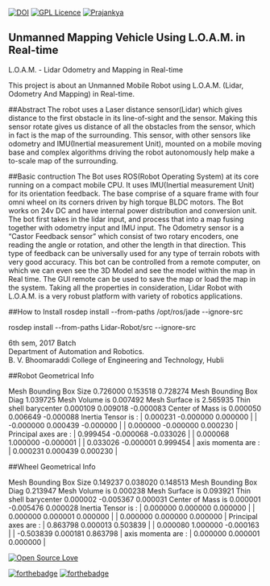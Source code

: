 [![DOI](https://zenodo.org/badge/22321/prajankya/Lidar-Robot.svg)](https://zenodo.org/badge/latestdoi/22321/prajankya/Lidar-Robot) [![GPL Licence](https://badges.frapsoft.com/os/gpl/gpl.svg?v=103)](https://opensource.org/licenses/GPL-3.0/)  [![Prajankya](https://img.shields.io/badge/Developer-Prajankya-blue.svg)](https://github.com/prajankya)


## Unmanned Mapping Vehicle Using L.O.A.M. in Real-time
 L.O.A.M. - Lidar Odometry and Mapping in Real-time

This project is about an Unmanned Mobile Robot using L.O.A.M. (Lidar, Odometry And Mapping) in Real-time.

##Abstract
The robot uses a Laser distance sensor(Lidar) which gives distance to the first obstacle in its line-of-sight and the sensor. Making this sensor rotate gives us distance of all the obstacles from the sensor, which in fact is the map of the surrounding. This sensor, with other sensors like odometry and IMU(Inertial measurement Unit), mounted on a mobile moving base and complex algorithms driving the robot autonomously help make a to-scale map of the surrounding.

##Basic contruction
The Bot uses ROS(Robot Operating System) at its core running on a compact mobile CPU. It uses IMU(Inertial measurement Unit) for its orientation feedback. The base comprise of a square frame with four omni wheel on its corners driven by high torque BLDC motors. The Bot works on 24v DC and have internal power distribution and conversion unit. The bot first takes in the lidar input, and process that into a map fusing together with  odometry input and IMU input. The Odometry sensor is a “Castor Feedback sensor” which consist of two rotary encoders, one reading the angle or rotation, and other the length in that direction. This type of feedback can be universally used for any type of terrain robots with very good accuracy. This bot can be controlled from a remote computer, on which we can even see the 3D Model and see the model within the map in Real time. The GUI remote can be used to save the map or load the map in the system. Taking all the properties in consideration,  Lidar Robot with L.O.A.M. is a very robust platform with variety of robotics applications.


##How to Install
rosdep install --from-paths /opt/ros/jade --ignore-src

rosdep install --from-paths Lidar-Robot/src --ignore-src

6th sem, 2017 Batch  
Department of Automation and Robotics.  
B. V. Bhoomaraddi College of Engineering and Technology, Hubli  

##Robot Geometrical Info
>
Mesh Bounding Box Size 0.726000 0.153518 0.728274
Mesh Bounding Box Diag 1.039725
Mesh Volume is 0.007492
Mesh Surface is 2.565935
Thin shell barycenter 0.000109 0.009018 -0.000083
Center of Mass is 0.000050 0.006649 -0.000088
Inertia Tensor is :
| 0.000231 -0.000000 0.000000 |
| -0.000000 0.000439 -0.000000 |
| 0.000000 -0.000000 0.000230 |
Principal axes are :
| 0.999454 -0.000068 -0.033026 |
| 0.000068 1.000000 -0.000001 |
| 0.033026 -0.000001 0.999454 |
axis momenta are :
| 0.000231 0.000439 0.000230 |

##Wheel Geometrical Info
>
Mesh Bounding Box Size 0.149237 0.038020 0.148513
Mesh Bounding Box Diag 0.213947
Mesh Volume is 0.000238
Mesh Surface is 0.093921
Thin shell barycenter 0.000002 -0.005367 0.000031
Center of Mass is 0.000001 -0.005476 0.000028
Inertia Tensor is :
| 0.000000 0.000000 0.000000 |
| 0.000000 0.000001 0.000000 |
| 0.000000 0.000000 0.000000 |
Principal axes are :
| 0.863798 0.000013 0.503839 |
| 0.000080 1.000000 -0.000163 |
| -0.503839 0.000181 0.863798 |
axis momenta are :
| 0.000000 0.000001 0.000000 |

[![Open Source Love](https://badges.frapsoft.com/os/v1/open-source.svg?v=103)](https://github.com/ellerbrock/open-source-badge/)

[![forthebadge](http://forthebadge.com/images/badges/powered-by-electricity.svg)](http://forthebadge.com)
[![forthebadge](http://forthebadge.com/images/badges/built-with-love.svg)](http://forthebadge.com)
